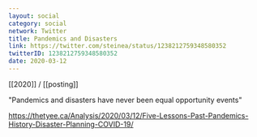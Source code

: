 ```yaml
---
layout: social
category: social
network: Twitter
title: Pandemics and Disasters
link: https://twitter.com/steinea/status/1238212759348580352
twitterID: 1238212759348580352
date: 2020-03-12
---
```


[[2020]] / [[posting]]

"Pandemics and disasters have never been equal opportunity events"

<https://thetyee.ca/Analysis/2020/03/12/Five-Lessons-Past-Pandemics-History-Disaster-Planning-COVID-19/>
